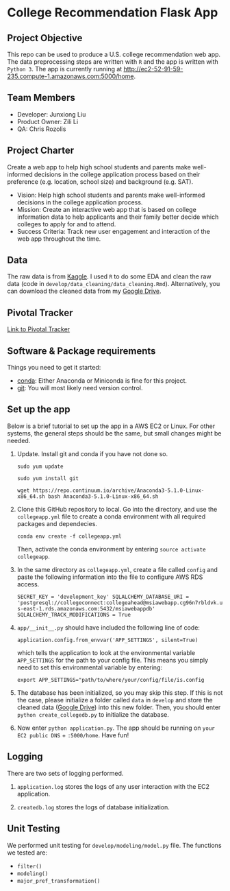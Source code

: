 # College Recommendation Flask App

## Project Objective 
This repo can be used to produce a U.S. college recommendation web app. The data preprocessing steps are written with `R` and the app is written with `Python 3`. The app is currently running at http://ec2-52-91-59-235.compute-1.amazonaws.com:5000/home.

## Team Members
* Developer: Junxiong Liu
* Product Owner: Zili Li
* QA: Chris Rozolis

## Project Charter
Create a web app to help high school students and parents make well-informed decisions in the college application process based on their preference (e.g. location, school size) and background (e.g. SAT).

* Vision: Help high school students and parents make well-informed decisions in the college application process.
* Mission: Create an interactive web app that is based on college information data to help applicants and their family better decide which colleges to apply for and to attend.
* Success Criteria: Track new user engagement and interaction of the web app throughout the time.

## Data
The raw data is from [Kaggle](https://www.kaggle.com/jpico6/predicting-college-graduation/data). I used `R` to do some EDA and clean the raw data (code in `develop/data_cleaning/data_cleaning.Rmd`). Alternatively, you can download the cleaned data from my [Google Drive](https://drive.google.com/file/d/1h84q5fhv1MEo6F0YYiqhdGLX854hRmNG/view?usp=sharing). 

## Pivotal Tracker
[Link to Pivotal Tracker](https://www.pivotaltracker.com/n/projects/2144165)

## Software & Package requirements
Things you need to get it started:
* [conda](https://anaconda.org/): Either Anaconda or Miniconda is fine for this project.
* [git](https://git-scm.com/): You will most likely need version control.

## Set up the app
Below is a brief tutorial to set up the app in a AWS EC2 or Linux. For other systems, the general steps should be the same, but small changes might be needed. 

1. Update. Install git and conda if you have not done so.

    `sudo yum update`

    `sudo yum install git`

    `wget https://repo.continuum.io/archive/Anaconda3-5.1.0-Linux-x86_64.sh
    bash Anaconda3-5.1.0-Linux-x86_64.sh`

2. Clone this GitHub repository to local. Go into the directory, and use the `collegeapp.yml` file to create a conda environment with all required packages and dependecies.

    `conda env create -f collegeapp.yml`

    Then, activate the conda environment by entering `source activate collegeapp`.

3. In the same directory as `collegeapp.yml`, create a file called `config` and paste the following information into the file to configure AWS RDS access.

    `SECRET_KEY = 'development_key'
    SQLALCHEMY_DATABASE_URI = 'postgresql://collegeconnect:collegeahead@msiawebapp.cg96n7rbldvk.us-east-1.rds.amazonaws.com:5432/msiawebappdb'
    SQLALCHEMY_TRACK_MODIFICATIONS = True`

4. `app/__init__.py` should have included the following line of code: 

    `application.config.from_envvar('APP_SETTINGS', silent=True)`
    
    which tells the application to look at the environmental variable `APP_SETTINGS` for the path to your config file. 
    This means you simply need to set this environmental variable by entering:
    
    `export APP_SETTINGS="path/to/where/your/config/file/is.config`

5. The database has been initialized, so you may skip this step. If this is not the case, please initialize a folder called `data` in `develop` and store the cleaned data ([Google Drive](https://drive.google.com/file/d/1h84q5fhv1MEo6F0YYiqhdGLX854hRmNG/view?usp=sharing)) into this new folder. Then, you should enter `python create_collegedb.py` to initialize the database.

6. Now enter `python application.py`. The app should be running on `your EC2 public DNS` + `:5000/home`. Have fun!

## Logging
There are two sets of logging performed. 

1. `application.log` stores the logs of any user interaction with the EC2 application.

2. `createdb.log` stores the logs of database initialization.

## Unit Testing
We performed unit testing for `develop/modeling/model.py` file. The functions we tested are:
* `filter()`
* `modeling()`
* `major_pref_transformation()`